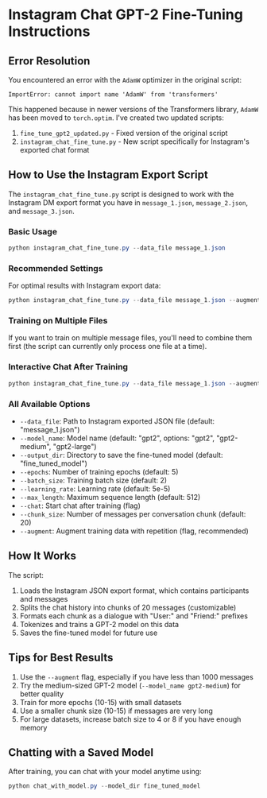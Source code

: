 # Instagram Chat GPT-2 Fine-Tuning Instructions

## Error Resolution

You encountered an error with the `AdamW` optimizer in the original script:

```
ImportError: cannot import name 'AdamW' from 'transformers'
```

This happened because in newer versions of the Transformers library, `AdamW` has been moved to `torch.optim`. I've created two updated scripts:

1. `fine_tune_gpt2_updated.py` - Fixed version of the original script
2. `instagram_chat_fine_tune.py` - New script specifically for Instagram's exported chat format

## How to Use the Instagram Export Script

The `instagram_chat_fine_tune.py` script is designed to work with the Instagram DM export format you have in `message_1.json`, `message_2.json`, and `message_3.json`.

### Basic Usage

```powershell
python instagram_chat_fine_tune.py --data_file message_1.json
```

### Recommended Settings

For optimal results with Instagram export data:

```powershell
python instagram_chat_fine_tune.py --data_file message_1.json --augment --epochs 10 --model_name gpt2-medium --batch_size 2
```

### Training on Multiple Files

If you want to train on multiple message files, you'll need to combine them first (the script can currently only process one file at a time).

### Interactive Chat After Training

```powershell
python instagram_chat_fine_tune.py --data_file message_1.json --augment --chat
```

### All Available Options

- `--data_file`: Path to Instagram exported JSON file (default: "message_1.json")
- `--model_name`: Model name (default: "gpt2", options: "gpt2", "gpt2-medium", "gpt2-large")
- `--output_dir`: Directory to save the fine-tuned model (default: "fine_tuned_model")
- `--epochs`: Number of training epochs (default: 5)
- `--batch_size`: Training batch size (default: 2)
- `--learning_rate`: Learning rate (default: 5e-5)
- `--max_length`: Maximum sequence length (default: 512)
- `--chat`: Start chat after training (flag)
- `--chunk_size`: Number of messages per conversation chunk (default: 20)
- `--augment`: Augment training data with repetition (flag, recommended)

## How It Works

The script:

1. Loads the Instagram JSON export format, which contains participants and messages
2. Splits the chat history into chunks of 20 messages (customizable)
3. Formats each chunk as a dialogue with "User:" and "Friend:" prefixes
4. Tokenizes and trains a GPT-2 model on this data
5. Saves the fine-tuned model for future use

## Tips for Best Results

1. Use the `--augment` flag, especially if you have less than 1000 messages
2. Try the medium-sized GPT-2 model (`--model_name gpt2-medium`) for better quality
3. Train for more epochs (10-15) with small datasets
4. Use a smaller chunk size (10-15) if messages are very long
5. For large datasets, increase batch size to 4 or 8 if you have enough memory

## Chatting with a Saved Model

After training, you can chat with your model anytime using:

```powershell
python chat_with_model.py --model_dir fine_tuned_model
```
